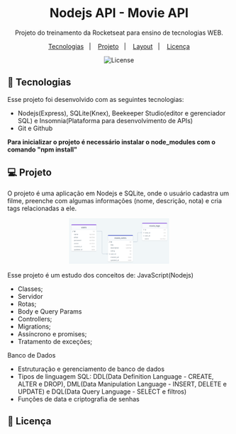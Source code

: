 <h1 align="center"> Nodejs API - Movie API</h1>

<p align="center">
Projeto do treinamento da Rocketseat para ensino de tecnologias WEB.
</p>

<p align="center">
  <a href="#-tecnologias">Tecnologias</a>&nbsp;&nbsp;&nbsp;|&nbsp;&nbsp;&nbsp;
  <a href="#-projeto">Projeto</a>&nbsp;&nbsp;&nbsp;|&nbsp;&nbsp;&nbsp;
  <a href="#-layout">Layout</a>&nbsp;&nbsp;&nbsp;|&nbsp;&nbsp;&nbsp;
  <a href="#memo-licença">Licença</a>
</p>

<p align="center">
  <img alt="License" src="https://img.shields.io/static/v1?label=license&message=MIT&color=49AA26&labelColor=000000">
</p>


## 🚀 Tecnologias

Esse projeto foi desenvolvido com as seguintes tecnologias:

- Nodejs(Express), SQLite(Knex), Beekeeper Studio(editor e gerenciador SQL) e Insomnia(Plataforma para desenvolvimento de APIs) 
- Git e Github

**Para inicializar o projeto é necessário instalar o node_modules com o comando "npm install"**

## 💻 Projeto

O projeto é uma aplicação em Nodejs e SQLite, onde o usuário cadastra um filme, preenche com algumas informações (nome, descrição, nota) e cria tags relacionadas a ele.

<div align="center" margin="auto" width="100%">
  <img alt="projeto Treine.me" src=".github/projeto.png" width="45%">
</div>

Esse projeto é um estudo dos conceitos de:
JavaScript(Nodejs)
- Classes;
- Servidor
- Rotas;
- Body e Query Params
- Controllers;
- Migrations;
- Assíncrono e promises;
- Tratamento de exceções;

Banco de Dados
- Estruturação e gerenciamento de banco de dados
- Tipos de linguagem SQL: DDL(Data Definition Language - CREATE, ALTER e DROP), DML(Data Manipulation Language - INSERT, DELETE e UPDATE) e DQL(Data Query Language - SELECT e filtros)
- Funções de data e criptografia de senhas

## :memo: Licença